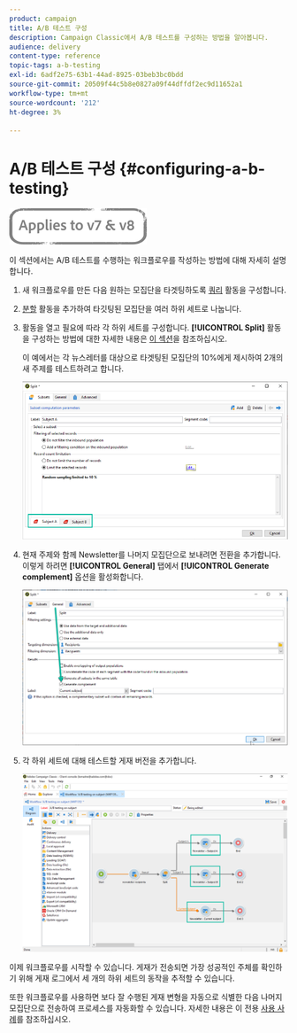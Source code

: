 ```yaml
---
product: campaign
title: A/B 테스트 구성
description: Campaign Classic에서 A/B 테스트를 구성하는 방법을 알아봅니다.
audience: delivery
content-type: reference
topic-tags: a-b-testing
exl-id: 6adf2e75-63b1-44ad-8925-03beb3bc0bdd
source-git-commit: 20509f44c5b8e0827a09f44dffdf2ec9d11652a1
workflow-type: tm+mt
source-wordcount: '212'
ht-degree: 3%

---
```


# A/B 테스트 구성 {#configuring-a-b-testing}

![](../../assets/common.svg)

이 섹션에서는 A/B 테스트를 수행하는 워크플로우를 작성하는 방법에 대해 자세히 설명합니다.

1. 새 워크플로우를 만든 다음 원하는 모집단을 타겟팅하도록 [쿼리](../../workflow/using/query.md) 활동을 구성합니다.

1. [분할](../../workflow/using/split.md) 활동을 추가하여 타깃팅된 모집단을 여러 하위 세트로 나눕니다.

1. 활동을 열고 필요에 따라 각 하위 세트를 구성합니다. **[!UICONTROL Split]** 활동을 구성하는 방법에 대한 자세한 내용은 [이 섹션](../../workflow/using/split.md)을 참조하십시오.

   이 예에서는 각 뉴스레터를 대상으로 타겟팅된 모집단의 10%에게 제시하여 2개의 새 주제를 테스트하려고 합니다.

   ![](assets/ab-testing-split.png)

1. 현재 주제와 함께 Newsletter를 나머지 모집단으로 보내려면 전환을 추가합니다. 이렇게 하려면 **[!UICONTROL General]** 탭에서 **[!UICONTROL Generate complement]** 옵션을 활성화합니다.

   ![](assets/ab-testing-complement.png)

1. 각 하위 세트에 대해 테스트할 게재 버전을 추가합니다.

   ![](assets/ab-testing-delivery.png)

이제 워크플로우를 시작할 수 있습니다. 게재가 전송되면 가장 성공적인 주체를 확인하기 위해 게재 로그에서 세 개의 하위 세트의 동작을 추적할 수 있습니다.

또한 워크플로우를 사용하면 보다 잘 수행된 게재 변형을 자동으로 식별한 다음 나머지 모집단으로 전송하여 프로세스를 자동화할 수 있습니다. 자세한 내용은 이 전용 [사용 사례](a-b-testing-use-case.md)를 참조하십시오.
